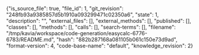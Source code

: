 {"is_source_file": true, "file_id": 1, "git_revision": "248fb93a9385857d5b1910a093299471c02350a6", "state": 1, "description": "", "external_files": [], "external_methods": [], "published": [], "classes": [], "methods": [], "calls": [], "search-terms": [], "filename": "/tmp/kavia/workspace/code-generation/easycalc-6776-6783/README.md", "hash": "882b287168a081105b061c150e73d9ad", "format-version": 4, "code-base-name": "default", "knowledge_revision": 2}